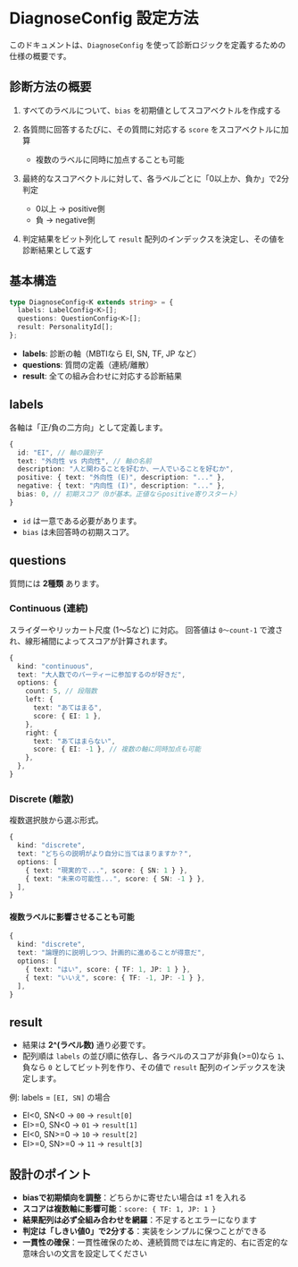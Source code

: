 # DiagnoseConfig 設定方法

このドキュメントは、`DiagnoseConfig` を使って診断ロジックを定義するための仕様の概要です。

## 診断方法の概要

1. すべてのラベルについて、`bias` を初期値としてスコアベクトルを作成する
2. 各質問に回答するたびに、その質問に対応する `score` をスコアベクトルに加算
   - 複数のラベルに同時に加点することも可能

3. 最終的なスコアベクトルに対して、各ラベルごとに「0以上か、負か」で2分判定
   - 0以上 → positive側
   - 負 → negative側

4. 判定結果をビット列化して `result` 配列のインデックスを決定し、その値を診断結果として返す

## 基本構造

```ts
type DiagnoseConfig<K extends string> = {
  labels: LabelConfig<K>[];
  questions: QuestionConfig<K>[];
  result: PersonalityId[];
};
```

- **labels**: 診断の軸（MBTIなら EI, SN, TF, JP など）
- **questions**: 質問の定義（連続/離散）
- **result**: 全ての組み合わせに対応する診断結果

## labels

各軸は「正/負の二方向」として定義します。

```ts
{
  id: "EI", // 軸の識別子
  text: "外向性 vs 内向性", // 軸の名前
  description: "人と関わることを好むか、一人でいることを好むか",
  positive: { text: "外向性 (E)", description: "..." },
  negative: { text: "内向性 (I)", description: "..." },
  bias: 0, // 初期スコア（0が基本。正値ならpositive寄りスタート）
}
```

- `id` は一意である必要があります。
- `bias` は未回答時の初期スコア。

## questions

質問には **2種類** あります。

### Continuous (連続)

スライダーやリッカート尺度 (1〜5など) に対応。
回答値は `0〜count-1` で渡され、線形補間によってスコアが計算されます。

```ts
{
  kind: "continuous",
  text: "大人数でのパーティーに参加するのが好きだ",
  options: {
    count: 5, // 段階数
    left: {
      text: "あてはまる",
      score: { EI: 1 },
    },
    right: {
      text: "あてはまらない",
      score: { EI: -1 }, // 複数の軸に同時加点も可能
    },
  },
}
```

### Discrete (離散)

複数選択肢から選ぶ形式。

```ts
{
  kind: "discrete",
  text: "どちらの説明がより自分に当てはまりますか？",
  options: [
    { text: "現実的で...", score: { SN: 1 } },
    { text: "未来の可能性...", score: { SN: -1 } },
  ],
}
```

#### 複数ラベルに影響させることも可能

```ts
{
  kind: "discrete",
  text: "論理的に説明しつつ、計画的に進めることが得意だ",
  options: [
    { text: "はい", score: { TF: 1, JP: 1 } },
    { text: "いいえ", score: { TF: -1, JP: -1 } },
  ],
}
```

## result

- 結果は **2^(ラベル数)** 通り必要です。
- 配列順は `labels` の並び順に依存し、各ラベルのスコアが非負(>=0)なら `1`、負なら `0` としてビット列を作り、その値で `result` 配列のインデックスを決定します。

例:
labels = `[EI, SN]` の場合

- EI<0, SN<0 → `00` → `result[0]`
- EI>=0, SN<0 → `01` → `result[1]`
- EI<0, SN>=0 → `10` → `result[2]`
- EI>=0, SN>=0 → `11` → `result[3]`

## 設計のポイント

- **biasで初期傾向を調整**：どちらかに寄せたい場合は ±1 を入れる
- **スコアは複数軸に影響可能**：`score: { TF: 1, JP: 1 }`
- **結果配列は必ず全組み合わせを網羅**：不足するとエラーになります
- **判定は「しきい値0」で2分する**：実装をシンプルに保つことができる
- **一貫性の確保**：一貫性確保のため、連続質問では左に肯定的、右に否定的な意味合いの文言を設定してください
